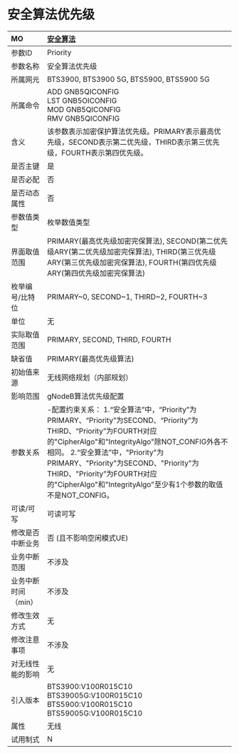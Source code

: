 # 安全算法优先级<table><thread><tr><th align = "left">MO</th><th align = "left"><a href = "index.html#安全算法优先级-1">安全算法</a></td></tr></thread><tbody><tr><td>参数ID</td><td>Priority</td></tr><tr><td>参数名称</td><td>安全算法优先级</td></tr><tr><td>所属网元</td><td>BTS3900, BTS3900 5G, BTS5900, BTS5900 5G</td></tr><tr><td>所属命令</td><td>ADD GNB5QICONFIG<br>LST GNB5OICONFIG<br>MOD GNB5QICONFIG<br>RMV GNB5QICONFIG</td></tr><tr><td>含义</td><td>该参数表示加密保护算法优先级。PRIMARY表示最高优先级，SECOND表示第二优先级，THIRD表示第三优先级，FOURTH表示第四优先级。</td></tr><tr><td>是否主键</td><td>是</td></tr><tr><td>是否必配</td><td>否</td></tr><tr><td>是否动态属性</td><td>否</td></tr><tr><td>参数值类型</td><td>枚举数值类型</td></tr><tr><td>界面取值范围</td><td>PRIMARY(最高优先级加密完保算法), SECOND(第二优先级ARY(第二优先级加密完保算法), THIRD(第三优先级ARY(第三优先级加密完保算法), FOURTH(第四优先级ARY(第四优先级加密完保算法)</td></tr><tr><td>枚举编号/比特位</td><td>PRIMARY~0, SECOND~1, THIRD~2, FOURTH~3</td></tr><tr><td>单位</td><td>无</td></tr><tr><td>实际取值范围</td><td>PRIMARY, SECOND, THIRD, FOURTH</td></tr><tr><td>缺省值</td><td>PRIMARY(最高优先级算法)</td></tr><tr><td>初始值来源</td><td>无线网络规划（内部规划）</td></tr><tr><td>影响范围</td><td>gNodeB算法优先级配置</td></tr><tr><td>参数关系</td><td>-配置约束关系：
1.“安全算法”中，“Priority”为PRIMARY、“Priority”为SECOND、“Priority”为THIRD、“Priority”为FOURTH对应的"CipherAlgo"和"IntegrityAlgo"除NOT_CONFIG外各不相同。
2.“安全算法”中，"Priority"为PRIMARY、"Priority"为SECOND、"Priority"为THIRD、"Priority”为FOURTH对应的"CipherAlgo"和"IntegrityAlgo"至少有1个参数的取值不是NOT_CONFIG。</td></tr><tr><td>可读/可写</td><td>可读可写</td></tr><tr><td>修改是否中断业务</td><td>否 (且不影响空闲模式UE)</td></tr><tr><td>业务中断范围</td><td>不涉及</td></tr><tr><td>业务中断时间（min）</td><td>不涉及</td></tr><tr><td>修改生效方式</td><td>无</td></tr><tr><td>修改注意事项</td><td>不涉及</td></tr><tr><td>对无线性能的影响</td><td>无</td></tr><tr><td>引入版本</td><td>BTS3900:V100R015C10<br>BTS39005G:V100R015C10<br>BTS5900:V100R015C10<br>BTS59005G:V100R015C10</td></tr><tr><td>属性</td><td>无线</td></tr><tr><td>试用制式</td><td>N</td></tr></tbody></table>